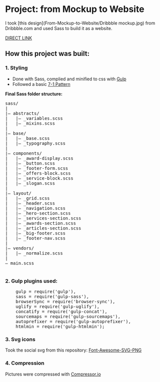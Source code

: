 # Project: from Mockup to Website

I took [this design](From-Mockup-to-Website/Dribbble mockup.jpg) from Dribbble.com and used Sass to build it as a website.

[DIRECT LINK](https://egyomrey.github.io/From-Mockup-to-Website/build/index.html)

## How this project was built:


### 1. Styling

- Done with Sass, complied and minified to css with [Gulp](https://gulpjs.com/)
- Followed a basic [7-1 Pattern](https://sass-guidelin.es/#the-7-1-pattern)

**Final Sass folder structure:**
 <pre>
sass/  
|  
|– abstracts/  
|   |– _variables.scss 
|   |– _mixins.scss
|  
|– base/  
|   |– _base.scss  
|   |– _typography.scss  
|  
|– components/  
|   |– _award-display.scss
|   |– _button.scss   
|   |– _footer-form.scss  
|   |– _offers-block.scss  
|   |– _service-block.scss  
|   |– _slogan.scss         
|  
|– layout/  
|   |– _grid.scss  
|   |– _header.scss
|   |– _navigation.scss         
|   |– _hero-section.scss       
|   |– _services-section.scss       
|   |– _awards-section.scss     
|   |– _articles-section.scss
|   |– _big-footer.scss
|   |– _footer-nav.scss     
|  
|– vendors/  
|   |– _normalize.scss   
|  
– main.scss           
 </pre>

### 2. Gulp plugins used:
 <pre>
    gulp = require('gulp'),
    sass = require('gulp-sass'),
    browserSync = require('browser-sync'),
    uglify = require('gulp-uglify'),
    concatify = require('gulp-concat'),
    sourcemaps = require('gulp-sourcemaps'),
    autoprefixer = require('gulp-autoprefixer'),
    htmlmin = require('gulp-htmlmin');
</pre>

### 3. Svg icons

Took the social svg from this repository: 
[Font-Awesome-SVG-PNG](https://github.com/encharm/Font-Awesome-SVG-PNG)

### 4. Compression

Pictures were compressed with [Compressor.io](https://compressor.io)
